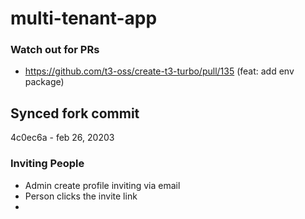 # multi-tenant-app

### Watch out for PRs

- https://github.com/t3-oss/create-t3-turbo/pull/135 (feat: add env package)

## Synced fork commit

4c0ec6a - feb 26, 20203

### Inviting People

- Admin create profile inviting via email
- Person clicks the invite link
-
